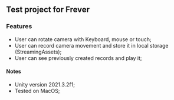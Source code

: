 ## Test project for Frever

### Features

- User can rotate camera with Keyboard, mouse or touch;
- User can record camera movement and store it in local storage (StreamingAssets);
- User can see previously created records and play it;

#### Notes
- Unity version 2021.3.2f1;
- Tested on MacOS;
